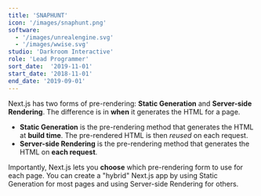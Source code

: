 ```yaml
---
title: 'SNAPHUNT'
icon: '/images/snaphunt.png'
software:
  - '/images/unrealengine.svg'
  - '/images/wwise.svg'
studio: 'Darkroom Interactive'
role: 'Lead Programmer'
sort_date:  '2019-11-01'
start_date: '2018-11-01'
end_date: '2019-09-01'
---
```


Next.js has two forms of pre-rendering: **Static Generation** and **Server-side Rendering**. The difference is in **when** it generates the HTML for a page.

- **Static Generation** is the pre-rendering method that generates the HTML at **build time**. The pre-rendered HTML is then _reused_ on each request.
- **Server-side Rendering** is the pre-rendering method that generates the HTML on **each request**.

Importantly, Next.js lets you **choose** which pre-rendering form to use for each page. You can create a "hybrid" Next.js app by using Static Generation for most pages and using Server-side Rendering for others.
